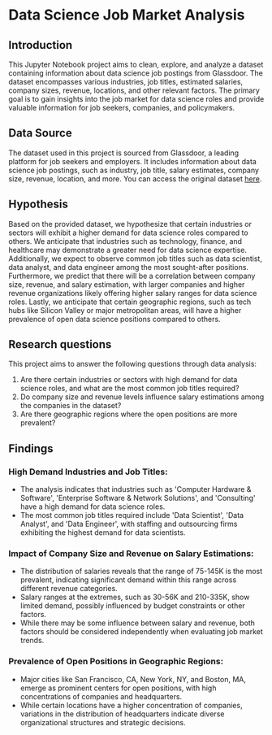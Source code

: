 # Data Science Job Market Analysis

## Introduction

This Jupyter Notebook project aims to clean, explore, and analyze a dataset containing information about data science job postings from Glassdoor. The dataset encompasses various industries, job titles, estimated salaries, company sizes, revenue, locations, and other relevant factors. The primary goal is to gain insights into the job market for data science roles and provide valuable information for job seekers, companies, and policymakers.


## Data Source

The dataset used in this project is sourced from Glassdoor, a leading platform for job seekers and employers. It includes information about data science job postings, such as industry, job title, salary estimates, company size, revenue, location, and more. You can access the original dataset [here](https://www.kaggle.com/datasets/rashikrahmanpritom/data-science-job-posting-on-glassdoor?select=Uncleaned_DS_jobs.csv).

## Hypothesis

Based on the provided dataset, we hypothesize that certain industries or sectors will exhibit a higher demand for data science roles compared to others. We anticipate that industries such as technology, finance, and healthcare may demonstrate a greater need for data science expertise. Additionally, we expect to observe common job titles such as data scientist, data analyst, and data engineer among the most sought-after positions. Furthermore, we predict that there will be a correlation between company size, revenue, and salary estimation, with larger companies and higher revenue organizations likely offering higher salary ranges for data science roles. Lastly, we anticipate that certain geographic regions, such as tech hubs like Silicon Valley or major metropolitan areas, will have a higher prevalence of open data science positions compared to others.


## Research questions

This project aims to answer the following questions through data analysis:

1. Are there certain industries or sectors with high demand for data science roles, and what are the most common job titles required?
2. Do company size and revenue levels influence salary estimations among the companies in the dataset?
3. Are there geographic regions where the open positions are more prevalent?

## Findings

### High Demand Industries and Job Titles:
- The analysis indicates that industries such as 'Computer Hardware & Software', 'Enterprise Software & Network Solutions', and 'Consulting' have a high demand for data science roles.
- The most common job titles required include 'Data Scientist', 'Data Analyst', and 'Data Engineer', with staffing and outsourcing firms exhibiting the highest demand for data scientists.

### Impact of Company Size and Revenue on Salary Estimations:
- The distribution of salaries reveals that the range of 75-145K is the most prevalent, indicating significant demand within this range across different revenue categories.
- Salary ranges at the extremes, such as 30-56K and 210-335K, show limited demand, possibly influenced by budget constraints or other factors.
- While there may be some influence between salary and revenue, both factors should be considered independently when evaluating job market trends.

### Prevalence of Open Positions in Geographic Regions:
- Major cities like San Francisco, CA, New York, NY, and Boston, MA, emerge as prominent centers for open positions, with high concentrations of companies and headquarters.
- While certain locations have a higher concentration of companies, variations in the distribution of headquarters indicate diverse organizational structures and strategic decisions.



